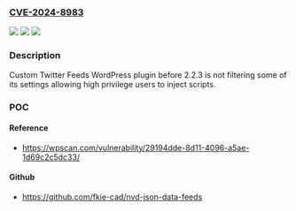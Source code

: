 ### [CVE-2024-8983](https://cve.mitre.org/cgi-bin/cvename.cgi?name=CVE-2024-8983)
![](https://img.shields.io/static/v1?label=Product&message=Custom%20Twitter%20Feeds&color=blue)
![](https://img.shields.io/static/v1?label=Version&message=0%3C%202.2.3%20&color=brighgreen)
![](https://img.shields.io/static/v1?label=Vulnerability&message=CWE-79%20Cross-Site%20Scripting%20(XSS)&color=brighgreen)

### Description

Custom Twitter Feeds  WordPress plugin before 2.2.3 is not filtering some of its settings allowing high privilege users to inject scripts.

### POC

#### Reference
- https://wpscan.com/vulnerability/29194dde-8d11-4096-a5ae-1d69c2c5dc33/

#### Github
- https://github.com/fkie-cad/nvd-json-data-feeds

